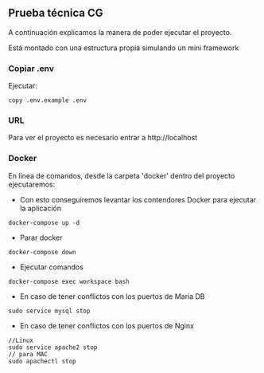 ## Prueba técnica CG
A continuación explicamos la manera de poder ejecutar el proyecto.

Está montado con una estructura propia simulando un mini framework

### Copiar .env
Ejecutar:
```
copy .env.example .env
```


### URL
Para ver el proyecto es necesario entrar a http://localhost

### Docker
En línea de comandos, desde la carpeta 'docker' dentro del proyecto ejecutaremos:

- Con esto conseguiremos levantar los contendores Docker para ejecutar la aplicación
```
docker-compose up -d
```
- Parar docker
```
docker-compose down
```
- Ejecutar comandos
```
docker-compose exec workspace bash
```
- En caso de tener conflictos con los puertos de María DB
```
sudo service mysql stop
```
- En caso de tener conflictos con los puertos de Nginx
```
//Linux 
sudo service apache2 stop
// para MAC
sudo apachectl stop
```
   
